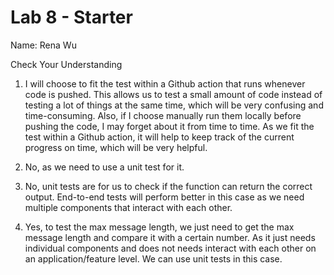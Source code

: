 # Lab 8 - Starter
Name: Rena Wu 

Check Your Understanding

1. I will choose to fit the test within a Github action that runs whenever code is pushed. This allows us to test a small amount of code instead of testing a lot of things at the same time, which will be very confusing and time-consuming. Also, if I choose manually run them locally before pushing the code, I may forget about it from time to time. As we fit the test within a Github action, it will help to keep track of the current progress on time, which will be very helpful. 

2. No, as we need to use a unit test for it. 

3. No, unit tests are for us to check if the function can return the correct output. End-to-end tests will perform better in this case as we need multiple components that interact with each other.  

4. Yes, to test the max message length, we just need to get the max message length and compare it with a certain number. As it just needs individual components and does not needs interact with each other on an application/feature level. We can use unit tests in this case. 